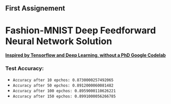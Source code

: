 ## First Assignement
# Fashion-MNIST Deep Feedforward Neural Network Solution

[__Inspired by Tensorflow and Deep Learning, without a PhD Google Codelab__ ](https://codelabs.developers.google.com/codelabs/cloud-tensorflow-mnist/#0)

### Test Accuracy:
*   `Accuracy after 10 epchos: 0.8730000257492065`
*   `Accuracy after 50 epchos: 0.8912000060081482`
*   `Accuracy after 100 epchos: 0.8959000110626221`
*   `Accuracy after 150 epchos: 0.8991000056266785`
